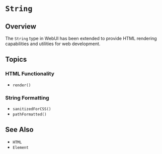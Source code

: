 # ``String``

## Overview

The `String` type in WebUI has been extended to provide HTML rendering capabilities and utilities for web development.

## Topics

### HTML Functionality

- ``render()``

### String Formatting

- ``sanitizedForCSS()``
- ``pathFormatted()``

## See Also

- ``HTML``
- ``Element``